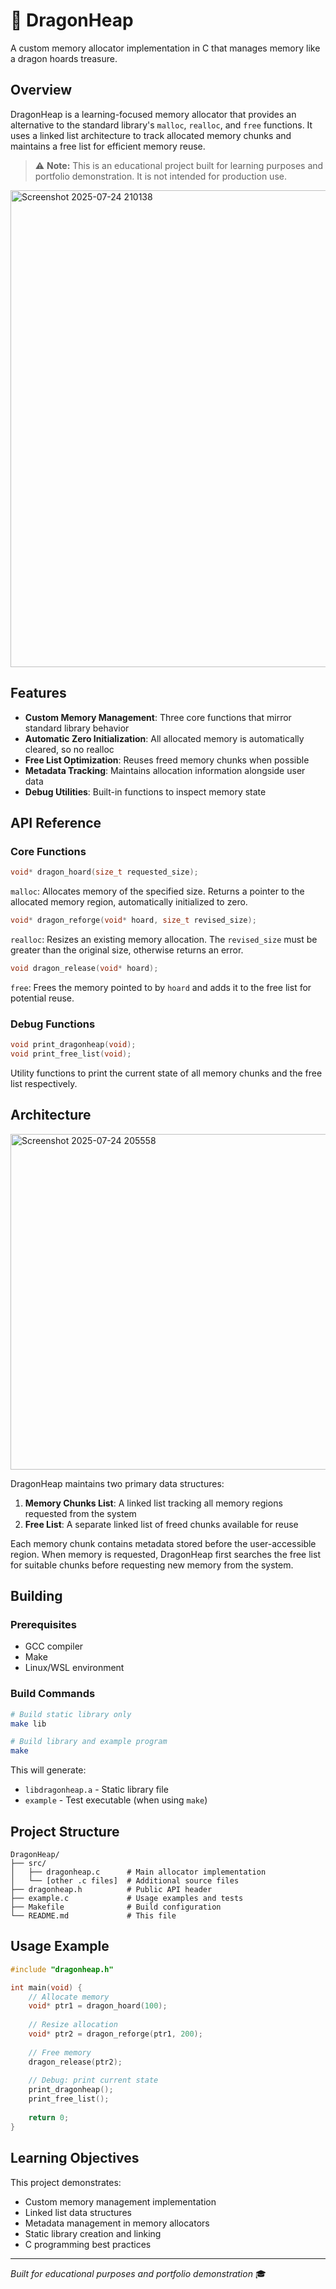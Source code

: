 # 🐉 DragonHeap

A custom memory allocator implementation in C that manages memory like a dragon hoards treasure.

## Overview

DragonHeap is a learning-focused memory allocator that provides an alternative to the standard library's `malloc`, `realloc`, and `free` functions. It uses a linked list architecture to track allocated memory chunks and maintains a free list for efficient memory reuse.

> ⚠️ **Note:** This is an educational project built for learning purposes and portfolio demonstration. It is not intended for production use.

<img width="1077" height="763" alt="Screenshot 2025-07-24 210138" src="https://github.com/user-attachments/assets/501f973d-27a2-4af2-8c87-a82d64d725f9" />

## Features

- **Custom Memory Management**: Three core functions that mirror standard library behavior
- **Automatic Zero Initialization**: All allocated memory is automatically cleared, so no realloc
- **Free List Optimization**: Reuses freed memory chunks when possible
- **Metadata Tracking**: Maintains allocation information alongside user data
- **Debug Utilities**: Built-in functions to inspect memory state

## API Reference

### Core Functions

```c
void* dragon_hoard(size_t requested_size);
```
```malloc```: Allocates memory of the specified size. Returns a pointer to the allocated memory region, automatically initialized to zero.

```c
void* dragon_reforge(void* hoard, size_t revised_size);
```
```realloc```: Resizes an existing memory allocation. The `revised_size` must be greater than the original size, otherwise returns an error.

```c
void dragon_release(void* hoard);
```
```free```: Frees the memory pointed to by `hoard` and adds it to the free list for potential reuse.

### Debug Functions

```c
void print_dragonheap(void);
void print_free_list(void);
```
Utility functions to print the current state of all memory chunks and the free list respectively.

## Architecture

<img width="1005" height="537" alt="Screenshot 2025-07-24 205558" src="https://github.com/user-attachments/assets/8c123f2d-7da1-4540-96fa-cf3a1b586574" />

DragonHeap maintains two primary data structures:

1. **Memory Chunks List**: A linked list tracking all memory regions requested from the system
2. **Free List**: A separate linked list of freed chunks available for reuse

Each memory chunk contains metadata stored before the user-accessible region. When memory is requested, DragonHeap first searches the free list for suitable chunks before requesting new memory from the system.

## Building

### Prerequisites
- GCC compiler
- Make
- Linux/WSL environment

### Build Commands

```bash
# Build static library only
make lib

# Build library and example program
make
```

This will generate:
- `libdragonheap.a` - Static library file
- `example` - Test executable (when using `make`)

## Project Structure

```
DragonHeap/
├── src/
│   ├── dragonheap.c      # Main allocator implementation
│   └── [other .c files]  # Additional source files
├── dragonheap.h          # Public API header
├── example.c             # Usage examples and tests
├── Makefile              # Build configuration
└── README.md             # This file
```

## Usage Example

```c
#include "dragonheap.h"

int main(void) {
    // Allocate memory
    void* ptr1 = dragon_hoard(100);
    
    // Resize allocation
    void* ptr2 = dragon_reforge(ptr1, 200);
    
    // Free memory
    dragon_release(ptr2);
    
    // Debug: print current state
    print_dragonheap();
    print_free_list();
    
    return 0;
}
```

## Learning Objectives

This project demonstrates:
- Custom memory management implementation
- Linked list data structures
- Metadata management in memory allocators
- Static library creation and linking
- C programming best practices

---

*Built for educational purposes and portfolio demonstration* 🎓
